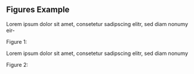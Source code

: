 ## Figures Example

Lorem ipsum dolor sit amet, consetetur sadipscing elitr, sed diam nonumy eir-

Figure 1:
<!-- image -->

Lorem ipsum dolor sit amet, consetetur sadipscing elitr, sed diam nonumy

Figure 2:
<!-- image -->